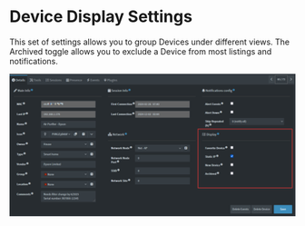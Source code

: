 # Device Display Settings

This set of settings allows you to group Devices under different views. The Archived toggle allows you to exclude a Device from most listings and notifications. 


![Display settings](./img/DEVICE_MANAGEMENT/DeviceDetails_DisplaySettings.png)